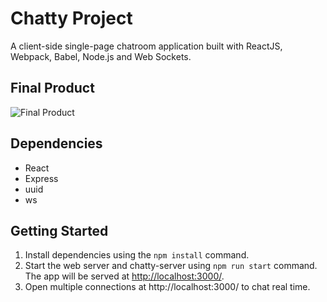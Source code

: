 # Chatty Project

A client-side single-page chatroom application built with ReactJS, Webpack, Babel, Node.js and Web Sockets.

## Final Product
![Final Product](https://imgur.com/yk78Xjz)
## Dependencies

* React
* Express
* uuid
* ws

## Getting Started

1. Install dependencies using the `npm install` command.
2. Start the web server and chatty-server using `npm run start` command. The app will be served at <http://localhost:3000/>.
3. Open multiple connections at http://localhost:3000/ to chat real time.

